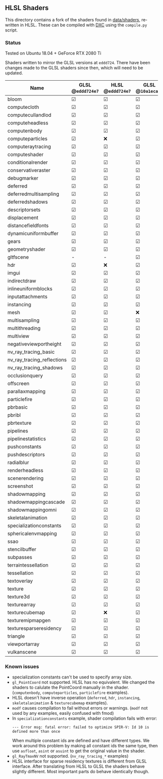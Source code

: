 ## HLSL Shaders

This directory contains a fork of the shaders found in [data/shaders](https://github.com/SaschaWillems/Vulkan/tree/master/data/shaders), re-written in HLSL.
These can be compiled with [DXC](https://github.com/microsoft/DirectXShaderCompiler) using the `compile.py` script.

### Status

Tested on Ubuntu 18.04 + GeForce RTX 2080 Ti


Shaders written to mirror the GLSL versions at `eddd724`. There have been changes made to the GLSL shaders since then, which will need to be updated.


| Name                       | GLSL @`eddd724e7` | HLSL @`eddd724e7` | GLSL @`10a1ecaf7` | HLSL @`10a1ecaf7`
|----------------------------|-------------------|-------------------|-------------------|-------------------
| bloom                      | &#9745;           | &#9745;           | &#9745;           | &#9745;
| computecloth               | &#9745;           | &#9745;           | &#9745;           | &#9745;
| computecullandlod          | &#9745;           | &#9745;           | &#9745;           | &#9745;
| computeheadless            | &#9745;           | &#9745;           | &#9745;           | &#9745;
| computenbody               | &#9745;           | &#9745;           | &#9745;           | &#9745;
| computeparticles           | &#9745;           | &#10060;          | &#9745;           | &#10060;
| computeraytracing          | &#9745;           | &#9745;           | &#9745;           | &#9745;
| computeshader              | &#9745;           | &#9745;           | &#9745;           | &#9745;
| conditionalrender          | &#9745;           | &#9745;           | &#9745;           | &#9745;
| conservativeraster         | &#9745;           | &#9745;           | &#9745;           | &#9745;
| debugmarker                | &#9745;           | &#9745;           | &#9745;           | &#9745;
| deferred                   | &#9745;           | &#9745;           | &#9745;           | &#9745;
| deferredmultisampling      | &#9745;           | &#9745;           | &#9745;           | &#9745;
| deferredshadows            | &#9745;           | &#9745;           | &#9745;           | &#9745;
| descriptorsets             | &#9745;           | &#9745;           | &#9745;           | &#9745;
| displacement               | &#9745;           | &#9745;           | &#9745;           | &#9745;
| distancefieldfonts         | &#9745;           | &#9745;           | &#9745;           | &#9745;
| dynamicuniformbuffer       | &#9745;           | &#9745;           | &#9745;           | &#9745;
| gears                      | &#9745;           | &#9745;           | &#9745;           | &#9745;
| geometryshader             | &#9745;           | &#9745;           | &#9745;           | &#9745;
| gltfscene                  | -                 | -                 | &#9745;           | &#9745;
| hdr                        | &#9745;           | &#10060;          | &#9745;           | &#10060;
| imgui                      | &#9745;           | &#9745;           | &#9745;           | &#9745;
| indirectdraw               | &#9745;           | &#9745;           | &#9745;           | &#9745;
| inlineuniformblocks        | &#9745;           | &#9745;           | &#9745;           | &#9745;
| inputattachments           | &#9745;           | &#9745;           | &#9745;           | &#9745;
| instancing                 | &#9745;           | &#9745;           | &#9745;           | &#9745;
| mesh                       | &#9745;           | &#9745;           | &#10060;          | &#9745;
| multisampling              | &#9745;           | &#9745;           | &#9745;           | &#9745;
| multithreading             | &#9745;           | &#9745;           | &#9745;           | &#9745;
| multiview                  | &#9745;           | &#9745;           | &#9745;           | &#9745;
| negativeviewportheight     | &#9745;           | &#9745;           | &#9745;           | &#9745;
| nv_ray_tracing_basic       | &#9745;           | &#9745;           | &#9745;           | &#9745;
| nv_ray_tracing_reflections | &#9745;           | &#9745;           | &#9745;           | &#9745;
| nv_ray_tracing_shadows     | &#9745;           | &#9745;           | &#9745;           | &#9745;
| occlusionquery             | &#9745;           | &#9745;           | &#9745;           | &#9745;
| offscreen                  | &#9745;           | &#9745;           | &#9745;           | &#9745;
| parallaxmapping            | &#9745;           | &#9745;           | &#9745;           | &#9745;
| particlefire               | &#9745;           | &#9745;           | &#9745;           | &#9745;
| pbrbasic                   | &#9745;           | &#9745;           | &#9745;           | &#9745;
| pbribl                     | &#9745;           | &#9745;           | &#9745;           | &#9745;
| pbrtexture                 | &#9745;           | &#9745;           | &#9745;           | &#9745;
| pipelines                  | &#9745;           | &#9745;           | &#9745;           | &#9745;
| pipelinestatistics         | &#9745;           | &#9745;           | &#9745;           | &#9745;
| pushconstants              | &#9745;           | &#9745;           | &#9745;           | &#9745;
| pushdescriptors            | &#9745;           | &#9745;           | &#9745;           | &#9745;
| radialblur                 | &#9745;           | &#9745;           | &#9745;           | &#9745;
| renderheadless             | &#9745;           | &#9745;           | &#9745;           | &#9745;
| scenerendering             | &#9745;           | &#9745;           | &#9745;           | &#9745;
| screenshot                 | &#9745;           | &#9745;           | &#9745;           | &#9745;
| shadowmapping              | &#9745;           | &#9745;           | &#9745;           | &#9745;
| shadowmappingcascade       | &#9745;           | &#9745;           | &#9745;           | &#9745;
| shadowmappingomni          | &#9745;           | &#9745;           | &#9745;           | &#9745;
| skeletalanimation          | &#9745;           | &#9745;           | &#9745;           | &#10060;
| specializationconstants    | &#9745;           | &#9745;           | &#9745;           | &#9745;
| sphericalenvmapping        | &#9745;           | &#9745;           | &#9745;           | &#9745;
| ssao                       | &#9745;           | &#9745;           | &#9745;           | &#9745;
| stencilbuffer              | &#9745;           | &#9745;           | &#9745;           | &#9745;
| subpasses                  | &#9745;           | &#9745;           | &#9745;           | &#9745;
| terraintessellation        | &#9745;           | &#9745;           | &#9745;           | &#9745;
| tessellation               | &#9745;           | &#9745;           | &#9745;           | &#9745;
| textoverlay                | &#9745;           | &#9745;           | &#9745;           | &#9745;
| texture                    | &#9745;           | &#9745;           | &#9745;           | &#9745;
| texture3d                  | &#9745;           | &#9745;           | &#9745;           | &#9745;
| texturearray               | &#9745;           | &#9745;           | &#9745;           | &#9745;
| texturecubemap             | &#9745;           | &#10060;          | &#9745;           | &#10060;
| texturemipmapgen           | &#9745;           | &#9745;           | &#9745;           | &#9745;
| texturesparseresidency     | &#9745;           | &#9745;           | &#9745;           | &#9745;
| triangle                   | &#9745;           | &#9745;           | &#9745;           | &#9745;
| viewportarray              | &#9745;           | &#9745;           | &#9745;           | &#9745;
| vulkanscene                | &#9745;           | &#9745;           | &#9745;           | &#9745;

### Known issues

- specialization constants can't be used to specify array size.
- `gl_PointCoord` not supported. HLSL has no equivalent. We changed the shaders to calulate the PointCoord manually in the shader. (`computenbody`, `computeparticles`, `particlefire` examples).
- HLSL doesn't have inverse operation (`deferred`, `hdr`, `instancing`, `skeletalanimation` & `texturecubemap` examples).
- `modf` causes compilation to fail without errors or warnings. (`modf` not used by any examples, easily confused with fmod)
- In `specializationconstants` example, shader compilation fails with error:
    ```
    --- Error msg: fatal error: failed to optimize SPIR-V: Id 10 is defined more than once
    ```
  When multiple constant ids are defined and have different types. We work around this problem by making all constant ids the same type, then use `asfloat`, `asint` or `asuint` to get the original value in the shader.
- `gl_RayTmaxNV` not supported. (`nv_ray_tracing_*` examples)
- HLSL interface for sparse residency textures is different from GLSL interface. After translating from HLSL to GLSL the shaders behave slightly different. Most important parts do behave identically though.